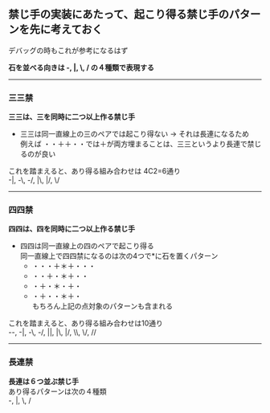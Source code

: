## 禁じ手の実装にあたって、起こり得る禁じ手のパターンを先に考えておく
デバッグの時もこれが参考になるはず

**石を並べる向きは -, |, \\, / の４種類で表現する**  

---
### 三三禁
**三三は、三を同時に二つ以上作る禁じ手**
- 三三は同一直線上の三のペアでは起こり得ない
    -> それは長連になるため<br>
    例えば ・・＋＋・・では＋が両方埋まることは、三三というより長連で禁じるのが良い<br>

これを踏まえると、あり得る組み合わせは 4C2=6通り<br>
-|, -\\, -/, |\\, |/, \\/<br>

---
### 四四禁
**四四は、四を同時に二つ以上作る禁じ手**
- 四四は同一直線上の四のペアで起こり得る<br>
    同一直線上で四四禁になるのは次の4つで*に石を置くパターン<br>
    - ・・・＋＊＋・・・
    - ・・＋・＊＋・・
    - ・＋・＊・＋・
    - ・＋・・＊＋・<br>
    もちろん上記の点対象のパターンも含まれる<br>

これを踏まえると、あり得る組み合わせは10通り<br>
--, -|, -\\, -/, ||, |\\, |/, \\\\, \\/, // 

---
### 長連禁
**長連は６つ並ぶ禁じ手**<br>
あり得るパターンは次の４種類<br>
-, |,  \\, /<br>